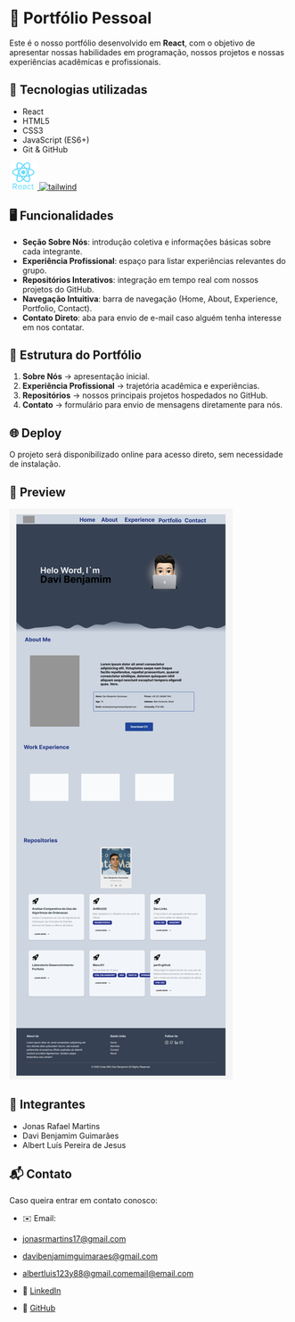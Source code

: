 # 📌 Portfólio Pessoal  

Este é o nosso portfólio desenvolvido em **React**, com o objetivo de apresentar nossas habilidades em programação, nossos projetos e nossas experiências acadêmicas e profissionais.  

## 🚀 Tecnologias utilizadas  
- React  
- HTML5  
- CSS3  
- JavaScript (ES6+)  
- Git & GitHub

<a href="https://reactjs.org/" target="_blank" rel="noreferrer"> <img src="https://raw.githubusercontent.com/devicons/devicon/master/icons/react/react-original-wordmark.svg" alt="react" width="50" height="50"/> </a> <a href="https://tailwindcss.com/" target="_blank" rel="noreferrer"> <img src="https://www.vectorlogo.zone/logos/tailwindcss/tailwindcss-icon.svg" alt="tailwind" width="50" height="50"/> </a> 


## 🖥️ Funcionalidades  
- **Seção Sobre Nós**: introdução coletiva e informações básicas sobre cada integrante.  
- **Experiência Profissional**: espaço para listar experiências relevantes do grupo.  
- **Repositórios Interativos**: integração em tempo real com nossos projetos do GitHub.  
- **Navegação Intuitiva**: barra de navegação (Home, About, Experience, Portfolio, Contact).  
- **Contato Direto**: aba para envio de e-mail caso alguém tenha interesse em nos contatar.  

## 📂 Estrutura do Portfólio  
1. **Sobre Nós** → apresentação inicial.  
2. **Experiência Profissional** → trajetória acadêmica e experiências.  
3. **Repositórios** → nossos principais projetos hospedados no GitHub.  
4. **Contato** → formulário para envio de mensagens diretamente para nós.  

## 🌐 Deploy  
O projeto será disponibilizado online para acesso direto, sem necessidade de instalação.   

## 📸 Preview  
<img src="image/wireframe.png" alt="wireframe do projeto"> 

## 👥 Integrantes  
- Jonas Rafael Martins 
- Davi Benjamim Guimarães
- Albert Luís Pereira de Jesus 

## 📬 Contato  
Caso queira entrar em contato conosco:  
- ✉️ Email:
- [jonasrmartins17@gmail.com](mailto:jonasrmartins17@gmail.com)
- [davibenjamimguimaraes@gmail.com](mailto:davibenjamimguimaraes@gmail.com)
- [albertluis123y88@gmail.comemail@email.com](mailto:albertluis123y88@gmail.com)

- 🔗 [LinkedIn](#)  
- 🐙 [GitHub](#)  
